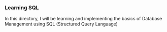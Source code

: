 ### Learning SQL
In this directory, I will be learning and implementing the basics of Database Management using SQL (Structured Query Language)
